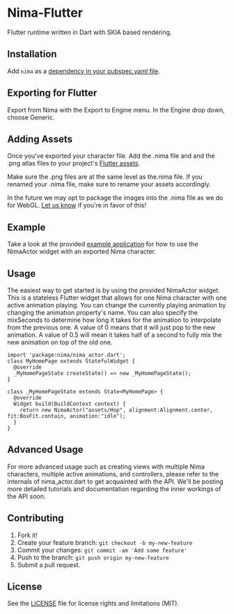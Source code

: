 # Nima-Flutter
Flutter runtime written in Dart with SKIA based rendering.

## Installation
Add `nima` as a [dependency in your pubspec.yaml file](https://flutter.io/platform-plugins/).
## Exporting for Flutter
Export from Nima with the Export to Engine menu. In the Engine drop down, choose Generic.

## Adding Assets
Once you've exported your character file. Add the .nima file and and the .png atlas files to your project's [Flutter assets](https://flutter.io/assets-and-images/). 

Make sure the .png files are at the same level as the.nima file. If you renamed your .nima file, make sure to rename your assets accordingly. 

In the future we may opt to package the images into the .nima file as we do for WebGL. [Let us know](https://www.2dimensions.com/forum) if you're in favor of this!

## Example
Take a look at the provided [example application](https://github.com/2d-inc/Nima-Flutter/tree/master/example) for how to use the NimaActor widget with an exported Nima character.

## Usage
The easiest way to get started is by using the provided NimaActor widget. This is a stateless Flutter widget that allows for one Nima character with one active animation playing. You can change the currently playing animation by changing the animation property's name. You can also specify the mixSeconds to determine how long it takes for the animation to interpolate from the previous one. A value of 0 means that it will just pop to the new animation. A value of 0.5 will mean it takes half of a second to fully mix the new animation on top of the old one.

```
import 'package:nima/nima_actor.dart';
class MyHomePage extends StatefulWidget {
  @override
  _MyHomePageState createState() => new _MyHomePageState();
}

class _MyHomePageState extends State<MyHomePage> {
  @override
  Widget build(BuildContext context) {
    return new NimaActor("assets/Hop", alignment:Alignment.center, fit:BoxFit.contain, animation:"idle");
  }
}
```

## Advanced Usage
For more advanced usage such as creating views with multiple Nima characters, multiple active animations, and controllers, please refer to the internals of nima_actor.dart to get acquainted with the API. We'll be posting more detailed tutorials and documentation regarding the inner workings of the API soon.
## Contributing
1. Fork it!
2. Create your feature branch: `git checkout -b my-new-feature`
3. Commit your changes: `git commit -am 'Add some feature'`
4. Push to the branch: `git push origin my-new-feature`
5. Submit a pull request.

## License
See the [LICENSE](LICENSE) file for license rights and limitations (MIT).